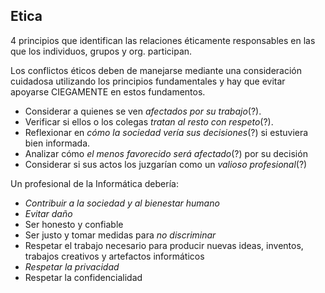 ## Etica 
4 principios que identifican las relaciones éticamente responsables en las que los individuos, grupos y org. participan.

Los conflictos éticos deben de manejarse mediante una consideración cuidadosa utilizando los principios fundamentales y hay que evitar apoyarse CIEGAMENTE en estos fundamentos.

- Considerar a quienes se ven *afectados por su trabajo*(?).
- Verificar si ellos o los colegas *tratan al resto con respeto*(?).
- Reflexionar en *cómo la sociedad vería sus decisiones*(?) si estuviera bien informada.
- Analizar cómo *el menos favorecido será afectado*(?) por su decisión
- Considerar si sus actos los juzgarían como un *valioso profesional*(?)

Un profesional de la Informática debería:
- *Contribuir a la sociedad y al bienestar humano*
- *Evitar daño*
- Ser honesto y confiable
- Ser justo y tomar medidas para *no discriminar*
- Respetar el trabajo necesario para producir nuevas ideas, inventos, trabajos creativos y artefactos informáticos
- *Respetar la privacidad*
- Respetar la confidencialidad



